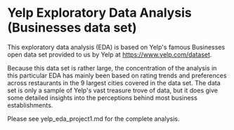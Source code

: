 # Yelp Exploratory Data Analysis (Businesses data set)

This exploratory data analysis (EDA) is based on Yelp's famous Businesses open data set provided to us by Yelp at https://www.yelp.com/dataset.

Because this data set is rather large, the concentration of the analysis in this particular EDA has mainly been based on rating trends and preferences across restaurants in the 9 largest cities
covered in the data set. The data set is only a sample of Yelp's vast treasure trove of data, but it does give some detailed insights into
the perceptions behind most business establishments.

Please see yelp_eda_project1.md for the complete analysis.

